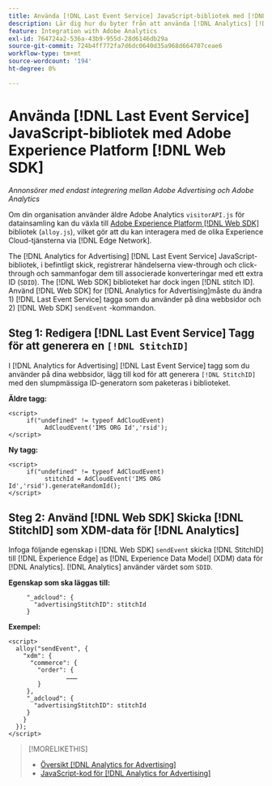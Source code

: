 ```yaml
---
title: Använda [!DNL Last Event Service] JavaScript-bibliotek med [!DNL Web SDK]
description: Lär dig hur du byter från att använda [!DNL Analytics] [!DNL visitorAPI] till [!DNL Experience Platform] [!DNL Web SDK] bibliotek för [!DNL Analytics for Advertising] implementering.
feature: Integration with Adobe Analytics
exl-id: 764724a2-536a-43b9-955d-28d6146db29a
source-git-commit: 724b4ff772fa7d6dc0640d35a968d664707ceae6
workflow-type: tm+mt
source-wordcount: '194'
ht-degree: 0%

---
```


# Använda [!DNL Last Event Service] JavaScript-bibliotek med Adobe Experience Platform [!DNL Web SDK]

*Annonsörer med endast integrering mellan Adobe Advertising och Adobe Analytics*

Om din organisation använder äldre Adobe Analytics `visitorAPI.js` för datainsamling kan du växla till [Adobe Experience Platform [!DNL Web SDK]](https://experienceleague.adobe.com/docs/experience-platform/edge/home.html) bibliotek (`alloy.js`), vilket gör att du kan interagera med de olika Experience Cloud-tjänsterna via [!DNL Edge Network].

The [!DNL Analytics for Advertising] [!DNL Last Event Service] JavaScript-bibliotek, i befintligt skick, registrerar händelserna view-through och click-through och sammanfogar dem till associerade konverteringar med ett extra ID (`SDID`). The [!DNL Web SDK] biblioteket har dock ingen [!DNL stitch ID]. Använd [!DNL Web SDK] for [!DNL Analytics for Advertising]måste du ändra 1) [!DNL Last Event Service] tagga som du använder på dina webbsidor och 2) [!DNL Web SDK] `sendEvent` -kommandon.

## Steg 1: Redigera [!DNL Last Event Service] Tagg för att generera en `[!DNL StitchID]`

I [!DNL Analytics for Advertising] [!DNL Last Event Service] tagg som du använder på dina webbsidor, lägg till kod för att generera `[!DNL StitchID]` med den slumpmässiga ID-generatorn som paketeras i biblioteket.

**Äldre tagg:**

```
<script>
     if("undefined" != typeof AdCloudEvent) 
          AdCloudEvent('IMS ORG Id','rsid');
</script>
```

**Ny tagg:**

```
<script>
     if("undefined" != typeof AdCloudEvent) 
          stitchId = AdCloudEvent('IMS ORG Id','rsid').generateRandomId();
</script>
```

## Steg 2: Använd [!DNL Web SDK] Skicka [!DNL StitchID] som XDM-data för [!DNL Analytics]

Infoga följande egenskap i [!DNL Web SDK] `sendEvent` skicka [!DNL StitchID] till [!DNL Experience Edge] as [!DNL Experience Data Model] (XDM) data för [!DNL Analytics].<!-- The library will send the StitchID to [!DNL Experience Edge] as `[_adcloud.advertisingStitchID](https://github.com/adobe/xdm/blob/master/docs/reference/adobe/experience/adcloud/stitch.schema.md)`. --> [!DNL Analytics] använder värdet som `SDID`.

**Egenskap som ska läggas till:**

```
     "_adcloud": {
       "advertisingStitchID": stitchId
     }
```

**Exempel:**

```
<script>
  alloy("sendEvent", {
    "xdm": {
      "commerce": {
        "order": {
                ………
        }
     },
     "_adcloud": {
       "advertisingStitchID": stitchId
     }
    }
  });
</script>
```

>[!MORELIKETHIS]
>
>* [Översikt [!DNL Analytics for Advertising]](overview.md)
>* [JavaScript-kod för [!DNL Analytics for Advertising]](/help/integrations/analytics/javascript.md)
